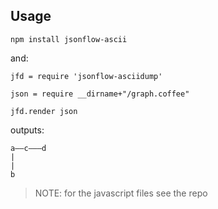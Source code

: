 ## Usage

    npm install jsonflow-ascii

and:

    jfd = require 'jsonflow-asciidump'

    json = require __dirname+"/graph.coffee"

    jfd.render json

outputs:

    a——c———d
    |       
    |       
    b       

> NOTE: for the javascript files see the repo    
